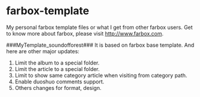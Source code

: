farbox-template
===============

My personal farbox template files or what I get from other farbox users. Get to know more about farbox, please visit http://www.farbox.com.


###MyTemplate_soundofforest###
It is based on farbox base template.
And here are other major updates:  
1. Limit the album to a special folder.  
2. Limit the article to a special folder.  
3. Limit to show same category article when visiting from category path.  
4. Enable duoshuo comments support.  
5. Others changes for format, design.  
